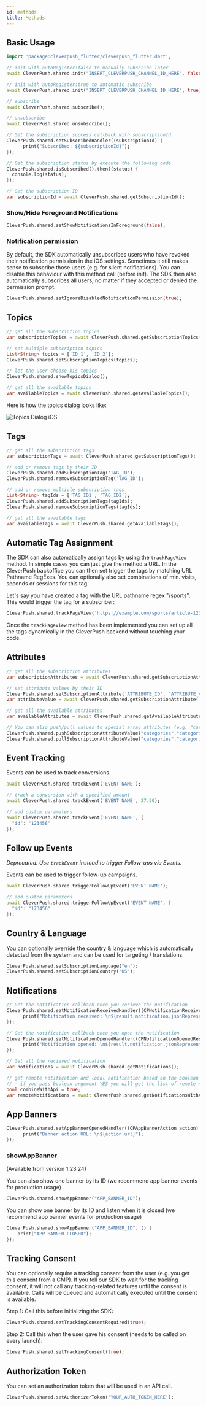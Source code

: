 ```yaml
---
id: methods
title: Methods
---
```


## Basic Usage
```dart
import 'package:cleverpush_flutter/cleverpush_flutter.dart';

// init with autoRegister:false to manually subscribe later
await CleverPush.shared.init("INSERT_CLEVERPUSH_CHANNEL_ID_HERE", false);

// init with autoRegister:true to automatic subscribe 
await CleverPush.shared.init("INSERT_CLEVERPUSH_CHANNEL_ID_HERE", true);

// subscribe 
await CleverPush.shared.subscribe();

// unsubscribe 
await CleverPush.shared.unsubscribe();

// Get the subscription success callback with subscriptionId 
CleverPush.shared.setSubscribedHandler((subscriptionId) {
      print("Subscribed: ${subscriptionId}");
});

// Get the subscription status by execute the following code
CleverPush.shared.isSubscribed().then((status) {
  console.log(status);
});

// Get the subscription ID 
var subscriptionId = await CleverPush.shared.getSubscriptionId();
```

### Show/Hide Foreground Notifications

```dart
CleverPush.shared.setShowNotificationsInForeground(false);
```


### Notification permission

By default, the SDK automatically unsubscribes users who have revoked their notification permission in the iOS settings.
Sometimes it still makes sense to subscribe those users (e.g. for silent notifications). You can disable this behaviour with this method call (before init).
The SDK then also automatically subscribes all users, no matter if they accepted or denied the permission prompt.


```dart
CleverPush.shared.setIgnoreDisabledNotificationPermission(true);
```



## Topics
```dart
// get all the subscription topics
var subscriptionTopics = await CleverPush.shared.getSubscriptionTopics();

// set multiple subscription topics
List<String> topics = ['ID_1', 'ID_2'];
CleverPush.shared.setSubscriptionTopics(topics);

// let the user choose his topics
CleverPush.shared.showTopicsDialog();

// get all the available topics
var availableTopics = await CleverPush.shared.getAvailableTopics();
```
Here is how the topics dialog looks like:

![Topics Dialog iOS](https://developers.cleverpush.com/img/topics-dialog-ios.png)


## Tags
```dart
// get all the subscription tags
var subscriptionTags = await CleverPush.shared.getSubscriptionTags();

// add or remove tags by their ID
CleverPush.shared.addSubscriptionTag('TAG_ID');
CleverPush.shared.removeSubscriptionTag('TAG_ID');

// add or remove multiple subscription tags
List<String> tagIds = ['TAG_ID1', 'TAG_ID2'];
CleverPush.shared.addSubscriptionTags(tagIds);
CleverPush.shared.removeSubscriptionTags(tagIds);

// get all the available tags
var availableTags = await CleverPush.shared.getAvailableTags();
```

## Automatic Tag Assignment

The SDK can also automatically assign tags by using the `trackPageView` method. In simple cases you can just give the method a URL. In the CleverPush backoffice you can then set trigger the tags by matching URL Pathname RegExes. You can optionally also set combinations of min. visits, seconds or sessions for this tag.

Let's say you have created a tag with the URL pathname regex "/sports". This would trigger the tag for a subscriber:


```dart
CleverPush.shared.trackPageView('https://example.com/sports/article-123123');
```

Once the `trackPageView` method has been implemented you can set up all the tags dynamically in the CleverPush backend without touching your code.


## Attributes
```dart
// get all the subscription attributes
var subscriptionAttributes = await CleverPush.shared.getSubscriptionAttributes();

// set attribute values by their ID
CleverPush.shared.setSubscriptionAttribute('ATTRIBUTE_ID', 'ATTRIBUTE_VALUE');
var attributeValue = await CleverPush.shared.getSubscriptionAttribute('ATTRIBUTE_ID');

// get all the available attributes
var availableAttributes = await CleverPush.shared.getAvailableAttributes();

// You can also push/pull values to special array attributes (e.g. "categories")
CleverPush.shared.pushSubscriptionAttributeValue("categories","categories_1");
CleverPush.shared.pullSubscriptionAttributeValue("categories","categories_1");
```


## Event Tracking

Events can be used to track conversions.

```dart
await CleverPush.shared.trackEvent('EVENT NAME');

// track a conversion with a specified amount
await CleverPush.shared.trackEvent('EVENT NAME', 37.50);

// add custom parameters
await CleverPush.shared.trackEvent('EVENT NAME', {
  "id": "123456"
});
```


## Follow up Events

*Deprecated: Use `trackEvent` instead to trigger Follow-ups via Events.*

Events can be used to trigger follow-up campaigns.

```dart
await CleverPush.shared.triggerFollowUpEvent('EVENT NAME');

// add custom parameters
await CleverPush.shared.triggerFollowUpEvent('EVENT NAME', {
  "id": "123456"
});
```


## Country & Language

You can optionally override the country & language which is automatically detected from the system and can be used for targeting / translations.

```dart
CleverPush.shared.setSubscriptionLanguage("en");
CleverPush.shared.setSubscriptionCountry("US");
```


## Notifications

```dart
// Get the notification callback once you recieve the notification 
CleverPush.shared.setNotificationReceivedHandler((CPNotificationReceivedResult result) {
      print("Notification received: \n${result.notification.jsonRepresentation()}");
});

// Get the notification callback once you open the notification
CleverPush.shared.setNotificationOpenedHandler((CPNotificationOpenedResult result) {
      print("Notification opened: \n${result.notification.jsonRepresentation()}");
});

// Get all the recieved notification
var notifications = await CleverPush.shared.getNotifications();

// get remote notification and local notification based on the boolean argument.
// - if you pass boolean argument YES you will get the list of remote notification else you will get the locally stored notification.
bool combineWithApi = true;
var remoteNotifications = await CleverPush.shared.getNotificationsWithApi(combineWithApi);
```

## App Banners

```dart
CleverPush.shared.setAppBannerOpenedHandler((CPAppBannerAction action) {
      print("Banner action URL: \n${action.url}");
});
```

### showAppBanner

(Available from version 1.23.24)

You can also show one banner by its ID (we recommend app banner events for production usage)

```dart
CleverPush.shared.showAppBanner("APP_BANNER_ID");
```

You can show one banner by its ID and listen when it is closed (we recommend app banner events for production usage)

```dart
CleverPush.shared.showAppBanner("APP_BANNER_ID", () {
    print("APP BANNER CLOSED");
});
```

## Tracking Consent

You can optionally require a tracking consent from the user (e.g. you get this consent from a CMP). If you tell our SDK to wait for the tracking consent, it will not call any tracking-related features until the consent is available. Calls will be queued and automatically executed until the consent is available.

Step 1: Call this before initializing the SDK:

```dart
CleverPush.shared.setTrackingConsentRequired(true);
```

Step 2: Call this when the user gave his consent (needs to be called on every launch):

```dart
CleverPush.shared.setTrackingConsent(true);
```

## Authorization Token

You can set an authorization token that will be used in an API call.

```dart
CleverPush.shared.setAuthorizerToken('YOUR_AUTH_TOKEN_HERE');
```
